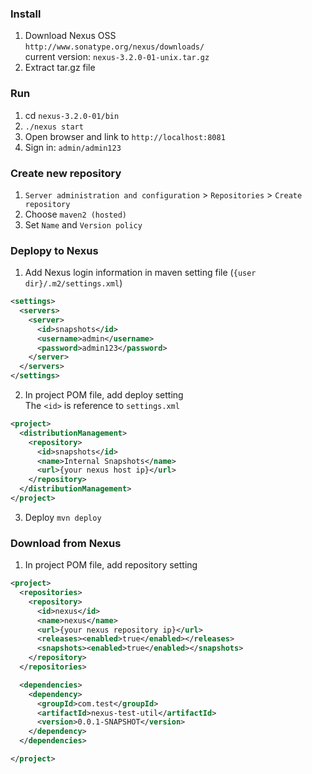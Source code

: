 ### Install
1. Download Nexus OSS <br>
    `http://www.sonatype.org/nexus/downloads/` <br>
    current version: `nexus-3.2.0-01-unix.tar.gz`
2. Extract tar.gz file

### Run
1. cd `nexus-3.2.0-01/bin`
2. `./nexus start`
3. Open browser and link to `http://localhost:8081`
4. Sign in: `admin/admin123`

### Create new repository
1. `Server administration and configuration` > `Repositories` > `Create repository`
2. Choose `maven2 (hosted)`
3. Set `Name` and `Version policy`

### Deplopy to Nexus
1. Add Nexus login information in maven setting file (`{user dir}/.m2/settings.xml`)

  ```xml
  <settings>
    <servers>
      <server>
        <id>snapshots</id>
        <username>admin</username>
        <password>admin123</password>
      </server>
    </servers>
  </settings>
  ```

2. In project POM file, add deploy setting<br>
  The `<id>` is reference to `settings.xml`

  ```xml
  <project>
    <distributionManagement>
      <repository>
        <id>snapshots</id>
        <name>Internal Snapshots</name>
        <url>{your nexus host ip}</url>
      </repository>
    </distributionManagement>
  </project>
  ```


3. Deploy
  `mvn deploy`

### Download from Nexus
1. In project POM file, add repository setting

  ```xml
  <project>
    <repositories>
      <repository>
        <id>nexus</id>
        <name>nexus</name>
        <url>{your nexus repository ip}</url>
        <releases><enabled>true</enabled></releases>
        <snapshots><enabled>true</enabled></snapshots>
      </repository>
    </repositories>

    <dependencies>
      <dependency>
        <groupId>com.test</groupId>
        <artifactId>nexus-test-util</artifactId>
        <version>0.0.1-SNAPSHOT</version>
      </dependency>
    </dependencies>
  
  </project>
  ```

